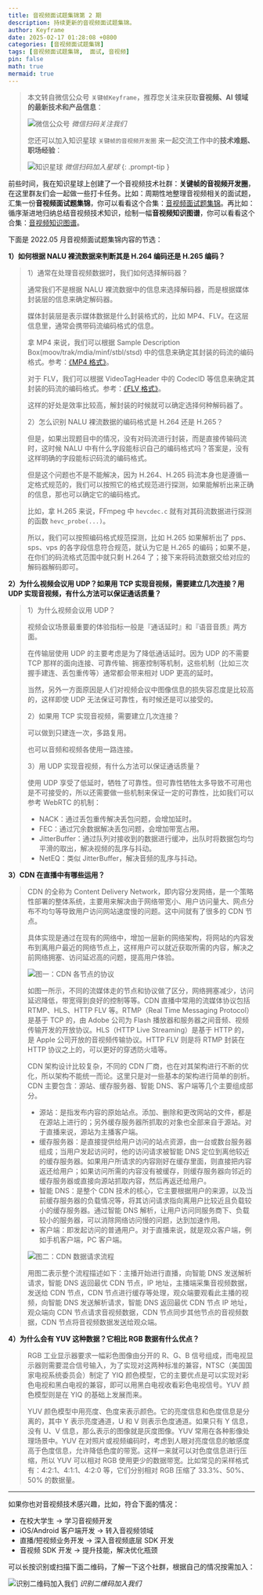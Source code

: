 ```yaml
---
title: 音视频面试题集锦第 2 期
description: 持续更新的音视频面试题集锦。
author: Keyframe
date: 2025-02-17 01:28:08 +0800
categories: [音视频面试题集锦]
tags: [音视频面试题集锦,  面试, 音视频]
pin: false
math: true
mermaid: true
---
```


> 本文转自微信公众号 `关键帧Keyframe`，推荐您关注来获取**音视频、AI 领域的最新技术和产品信息**：
>
>![微信公众号](assets/img/keyframe-mp.jpg)
>_微信扫码关注我们_
>
>您还可以加入知识星球 `关键帧的音视频开发圈` 来一起交流工作中的**技术难题、职场经验**：
>
>![知识星球](assets/img/keyframe-zsxq.png)
>_微信扫码加入星球_
{: .prompt-tip }

前些时间，我在知识星球上创建了一个音视频技术社群：**关键帧的音视频开发圈**，在这里群友们会一起做一些打卡任务。比如：周期性地整理音视频相关的面试题，汇集一份**音视频面试题集锦**，你可以看看这个合集：[音视频面试题集锦](https://mp.weixin.qq.com/mp/appmsgalbum?__biz=MjM5MTkxOTQyMQ==&action=getalbum&album_id=2380776196751425539#wechat_redirect)。再比如：循序渐进地归纳总结音视频技术知识，绘制一幅**音视频知识图谱**，你可以看看这个合集：[音视频知识图谱](https://mp.weixin.qq.com/mp/appmsgalbum?__biz=MjM5MTkxOTQyMQ==&action=getalbum&album_id=2349658423078092802#wechat_redirect)。

下面是 2022.05 月音视频面试题集锦内容的节选：

**1）如何根据 NALU 裸流数据来判断其是 H.264 编码还是 H.265 编码？**

>1）通常在处理音视频数据时，我们如何选择解码器？
>
>通常我们不是根据 NALU 裸流数据中的信息来选择解码器，而是根据媒体封装层的信息来确定解码器。
>
>媒体封装层是表示媒体数据是什么封装格式的，比如 MP4、FLV。在这层信息里，通常会携带码流编码格式的信息。
>
>拿 MP4 来说，我们可以根据 Sample Description Box(moov/trak/mdia/minf/stbl/stsd) 中的信息来确定其封装的码流的编码格式。参考：[《MP4 格式》](https://mp.weixin.qq.com/s?__biz=MjM5MTkxOTQyMQ==&mid=2257484677&idx=1&sn=a868911489519592930e18a60966d6a1&chksm=a5d4e7d792a36ec18653479f935aba1f27f44496b705ee8f68bc4965fd9682c0c0b865acd2cc&cur_album_id=2140155659911233539&scene=189#wechat_redirect)。
>
>对于 FLV，我们可以根据 VideoTagHeader 中的 CodecID 等信息来确定其封装的码流的编码格式。参考：[《FLV 格式》](https://mp.weixin.qq.com/s?__biz=MjM5MTkxOTQyMQ==&mid=2257484681&idx=1&sn=f78420b6b5ceb7339d79b871b4c8f9cf&chksm=a5d4e7db92a36ecdff22f6ce685d77bd11efb2d250b269aa0f2ff5387db6a6f90edbb4c1c524&scene=178&cur_album_id=2140155659911233539#rd)。
>
>这样的好处是效率比较高，解封装的时候就可以确定选择何种解码器了。
>
>2）怎么识别 NALU 裸流数据的编码格式是 H.264 还是 H.265？
>
>但是，如果出现题目中的情况，没有对码流进行封装，而是直接传输码流时，这时候 NALU 中有什么字段能标识自己的编码格式吗？答案是，没有这样明确的字段能标识码流的编码格式。
>
>但是这个问题也不是不能解决，因为 H.264、H.265 码流本身也是遵循一定格式规范的，我们可以按照它的格式规范进行探测，如果能解析出来正确的信息，那也可以确定它的编码格式。
>
>比如，拿 H.265 来说，FFmpeg 中 `hevcdec.c` 就有对其码流数据进行探测的函数 `hevc_probe(...)`。
>
>所以，我们可以按照编码格式规范探测，比如 H.265 如果解析出了 pps、sps、vps 的各字段信息符合规范，就认为它是 H.265 的编码；如果不是，在你们的码流格式范围中就只剩 H.264 了；接下来将码流数据交给对应的解码器解码即可。


**2）为什么视频会议用 UDP？如果用 TCP 实现音视频，需要建立几次连接？用 UDP 实现音视频，有什么方法可以保证通话质量？**

>1）为什么视频会议用 UDP？
>
>视频会议场景最重要的体验指标一般是『通话延时』和『语音音质』两方面。
>
>在传输层使用 UDP 的主要考虑是为了降低通话延时。因为 UDP 的不需要 TCP 那样的面向连接、可靠传输、拥塞控制等机制，这些机制（比如三次握手建连、丢包重传等）通常都会带来相对 UDP 更高的延时。
>
>当然，另外一方面原因是人们对视频会议中图像信息的损失容忍度是比较高的，这样即使 UDP 无法保证可靠性，有时候还是可以接受的。
>
>2）如果用 TCP 实现音视频，需要建立几次连接？
>
>可以做到只建连一次，多路复用。
>
>也可以音频和视频各使用一路连接。
>
>3）用 UDP 实现音视频，有什么方法可以保证通话质量？
>
>使用 UDP 享受了低延时，牺牲了可靠性。但可靠性牺牲太多导致不可用也是不可接受的，所以还需要做一些机制来保证一定的可靠性，比如我们可以参考 WebRTC 的机制：
>
>- NACK：通过丢包重传解决丢包问题，会增加延时。
>- FEC：通过冗余数据解决丢包问题，会增加带宽占用。
>- JitterBuffer：通过队列对接收到的数据进行缓冲，出队时将数据包均匀平滑的取出，解决视频的乱序与抖动。
>- NetEQ：类似 JitterBuffer，解决音频的乱序与抖动。



**3）CDN 在直播中有哪些运用？**

>CDN 的全称为 Content Delivery Network，即内容分发网络，是一个策略性部署的整体系统，主要用来解决由于网络带宽小、用户访问量大、网点分布不均匀等导致用户访问网站速度慢的问题。这中间就有了很多的 CDN 节点。
>
>具体实现是通过在现有的网络中，增加一层新的网络架构，将网站的内容发布到离用户最近的网络节点上，这样用户可以就近获取所需的内容，解决之前网络拥塞、访问延迟高的问题，提高用户体验。
>
>![图一：CDN 各节点的协议](assets/resource/av-interview-qa/cdn-structure.webp)
>
>如图一所示，不同的流媒体走的节点和协议做了区分，网络拥塞减少，访问延迟降低，带宽得到良好的控制等等。CDN 直播中常用的流媒体协议包括 RTMP、HLS、HTTP FLV 等。RTMP（Real Time Messaging Protocol）是基于 TCP 的，由 Adobe 公司为 Flash 播放器和服务器之间音频、视频传输开发的开放协议。HLS（HTTP Live Streaming）是基于 HTTP 的，是 Apple 公司开放的音视频传输协议。HTTP FLV 则是将 RTMP 封装在 HTTP 协议之上的，可以更好的穿透防火墙等。
>
>CDN 架构设计比较复杂，不同的 CDN 厂商，也在对其架构进行不断的优化，所以架构不能统一而论。这里只是对一些基本的架构进行简单的剖析。CDN 主要包含：源站、缓存服务器、智能 DNS、客户端等几个主要组成部分。
>
>- 源站：是指发布内容的原始站点。添加、删除和更改网站的文件，都是在源站上进行的；另外缓存服务器所抓取的对象也全部来自于源站。对于直播来说，源站为主播客户端。
>- 缓存服务器：是直接提供给用户访问的站点资源，由一台或数台服务器组成；当用户发起访问时，他的访问请求被智能 DNS 定位到离他较近的缓存服务器。如果用户所请求的内容刚好在缓存里面，则直接把内容返还给用户；如果访问所需的内容没有被缓存，则缓存服务器向邻近的缓存服务器或直接向源站抓取内容，然后再返还给用户。
>- 智能 DNS：是整个 CDN 技术的核心，它主要根据用户的来源，以及当前缓存服务器的负载情况等，将其访问请求指向离用户比较近且负载较小的缓存服务器。通过智能 DNS 解析，让用户访问同服务商下、负载较小的服务器，可以消除网络访问慢的问题，达到加速作用。
>- 客户端：即发起访问的普通用户。对于直播来说，就是观众客户端，例如手机客户端，PC 客户端。
>
>![图二：CDN 数据请求流程](assets/resource/av-interview-qa/cdn-data-flow.webp)
>
>用图二表示整个流程描述如下：主播开始进行直播，向智能 DNS 发送解析请求，智能 DNS 返回最优 CDN 节点，IP 地址，主播端采集音视频数据，发送给 CDN 节点，CDN 节点进行缓存等处理，观众端要观看此主播的视频，向智能 DNS 发送解析请求，智能 DNS 返回最优 CDN 节点 IP 地址，观众端向 CDN 节点请求音视频数据，CDN 节点同步其他节点的音视频数据，CDN 节点将音视频数据发送给观众端。


**4）为什么会有 YUV 这种数据？它相比 RGB 数据有什么优点？**

>RGB 工业显示器要求一幅彩色图像由分开的 R、G、B 信号组成，而电视显示器则需要混合信号输入，为了实现对这两种标准的兼容，NTSC（美国国家电视系统委员会）制定了 YIQ 颜色模型，它的主要优点是可以实现对彩色电视和黑白电视的兼容，即可以用黑白电视收看彩色电视信号。YUV 颜色模型则是在 YIQ 的基础上发展而来。
>
>YUV 颜色模型中用亮度、色度来表示颜色。它的亮度信息和色度信息是分离的，其中 Y 表示亮度通道，U 和 V 则表示色度通道。如果只有 Y 信息，没有 U、V 信息，那么表示的图像就是灰度图像。YUV 常用在各种影像处理场景中。YUV 在对照片或视频编码时，考虑到人眼对亮度信息的敏感度高于色度信息，允许降低色度的带宽。这样一来就可以对色度信息进行压缩，所以 YUV 可以相对 RGB 使用更少的数据带宽。比如常见的采样格式有：4:2:1、4:1:1、4:2:0 等，它们分别相对 RGB 压缩了 33.3%、50%、50% 的数据量。



---

如果你也对音视频技术感兴趣，比如，符合下面的情况：

- 在校大学生 → 学习音视频开发
- iOS/Android 客户端开发 → 转入音视频领域
- 直播/短视频业务开发 → 深入音视频底层 SDK 开发
- 音视频 SDK 开发 → 提升技能，解决优化瓶颈

可以长按识别或扫描下面二维码，了解一下这个社群，根据自己的情况按需加入：

![识别二维码加入我们](assets/img/keyframe-zsxq.png)
_识别二维码加入我们_
